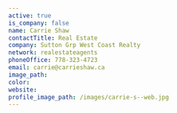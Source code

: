 ```yaml
---
active: true
is_company: false
name: Carrie Shaw
contactTitle: Real Estate
company: Sutton Grp West Coast Realty
network: realestateagents
phoneOffice: 778-323-4723
email: carrie@carrieshaw.ca
image_path:
color:
website:
profile_image_path: /images/carrie-s--web.jpg
---
```



